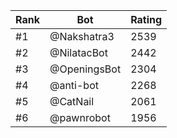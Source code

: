 Rank|Bot|Rating
---|---|---
#1|@Nakshatra3|2539
#2|@NilatacBot|2442
#3|@OpeningsBot|2304
#4|@anti-bot|2268
#5|@CatNail|2061
#6|@pawnrobot|1956
